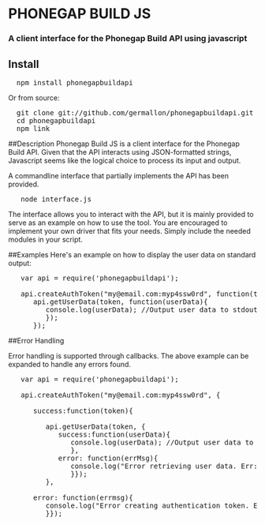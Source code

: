 # PHONEGAP BUILD JS
 
### A client interface for the Phonegap Build API using javascript

## Install

<pre>
  npm install phonegapbuildapi
</pre>

Or from source:

<pre>
  git clone git://github.com/germallon/phonegapbuildapi.git 
  cd phonegapbuildapi
  npm link
</pre>

##Description
Phonegap Build JS is a client interface for the Phonegap Build API.  Given that the API interacts using JSON-formatted strings, Javascript seems like the logical choice to process its input and output.

A commandline interface that partially implements the API has been provided.  
<pre>
   node interface.js
</pre>

The interface allows you to interact with the API, but it is mainly provided to serve as an example on how to use the tool.  You are encouraged to implement your own driver that fits your needs.  Simply include the needed modules in your script.  



##Examples
Here's an example on how to display the user data on standard output:

<pre>
   var api = require('phonegapbuildapi');

   api.createAuthToken("my@email.com:myp4ssw0rd", function(token){
      api.getUserData(token, function(userData){
         console.log(userData); //Output user data to stdout
         });         
      });
</pre>

##Error Handling

Error handling is supported through callbacks.  The above example can be expanded to handle any errors found.

<pre>
   var api = require('phonegapbuildapi');

   api.createAuthToken("my@email.com:myp4ssw0rd", {

      success:function(token){
 
         api.getUserData(token, {
            success:function(userData){
               console.log(userData); //Output user data to stdout
               }, 
            error: function(errMsg){
               console.log("Error retrieving user data. Err: " + errMsg);
               }});         
         }, 
 
      error: function(errmsg){
         console.log("Error creating authentication token. Err: " + errmsg);
         }});
</pre>

